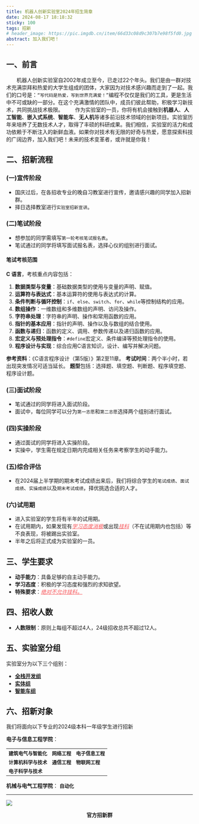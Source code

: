 ```yaml
---
title: 机器人创新实验室2024年招生简章
date: 2024-08-17 18:18:32
sticky: 100
tags: 招新
# header_image: https://pic.imgdb.cn/item/66d33c08d9c307b7e98f5fd0.jpg
abstract: 加入我们吧！
---
```

## 一、前言
&emsp;&emsp;机器人创新实验室自2002年成立至今，已走过22个年头。我们是由一群对技术充满崇拜和热爱的大学生组成的团体，大家因为对技术感兴趣而走到了一起。我们的口号是：`“写代码是热爱，写到世界充满爱！”`编程不仅仅是我们的工具，更是生活中不可或缺的一部分。在这个充满激情的团队中，成员们彼此帮助，积极学习新技术，共同挑战技术极限。
&emsp;&emsp;作为实验室的一员，你将有机会接触到**机器人**、**人工智能**、**嵌入式系统**、**智能车**、**无人机**等诸多前沿技术领域的创新项目。实验室历年来培养了无数技术人才，取得了丰硕的科研成果。我们相信，实验室的活力和成功依赖于不断注入的新鲜血液。如果你对技术有无限的好奇与热爱，愿意探索科技的广阔边界，加入我们吧！未来的技术变革者，或许就是你我！

## 二、招新流程

### (一)宣传阶段
- 国庆过后，在各招收专业的晚自习教室进行宣传，邀请感兴趣的同学加入招新群。
- 择日选择教室进行`实验室招新宣讲`。

### (二)笔试阶段
- 想参加的同学需填写`第一轮考核笔试报名表`。
- 笔试通过的同学将填写面试报名表，选择心仪的组别进行面试。

#### 笔试考核范围

**C 语言**，考核重点内容包括：

1. **数据类型与变量**：基础数据类型的使用与变量的声明、赋值。
2. **运算符与表达式**：基本运算符的使用与表达式的计算。
3. **条件判断与循环控制**：`if`、`else`、`switch`、`for`、`while`等控制结构的应用。
4. **数组操作**：一维数组和多维数组的声明、访问及操作。
5. **字符串处理**：字符串的声明、操作和常用函数的应用。
6. **指针的基本应用**：指针的声明、操作以及与数组的结合使用。
7. **函数与递归**：函数的定义、调用、参数传递以及递归函数的应用。
8. **宏定义与预处理指令**：`#define`宏定义、条件编译等预处理指令的使用。
9. **程序设计与实现**：综合应用C语言知识，设计、编写并解决问题。

**参考资料**：《C语言程序设计（第5版）》第2至11章。
**考试时间**：两个半小时，若出现突发情况可适当延长。
**题型**包括：选择题、填空题、判断题、程序填空题、程序设计题。

### (三)面试阶段
- 笔试通过的同学将进入面试阶段。
- 面试中，每位同学可以分为`第一志愿`和`第二志愿`选择两个组别进行面试。

### (四)实操阶段
- 通过面试的同学将进入实操阶段。
- 实操中，学生需在规定日期内完成相关任务来考察学生的动手能力。

### (五)综合评估
- 在2024届上半学期的期末考试成绩出来后，我们将综合学生的`笔试成绩`、`面试成绩`、`实操成绩`以及`期末考试成绩`，择优挑选合适的人才。

### (六)试用期
- 进入实验室的学生将有半年的试用期。
- 在试用期内，如果发现有<span style="text-decoration: underline; font-style: italic; color: rgb(247, 83, 87);">学习态度消极</span>或出现<span style="text-decoration: underline; font-style: italic; color: rgb(247, 83, 87);">挂科</span>（不在试用期内也包括）等不良表现，将被踢出实验室。
- 半年之后将正式成为实验室的一员。

## 三、学生要求

- **动手能力**：具备足够的自主动手能力。
- **学习态度**：积极的学习态度和强烈的求知欲望。
- **特殊要求**：<span style="text-decoration: underline; font-style: italic; color: rgb(247, 83, 87);">绝对不允许挂科。</span>

## 四、招收人数

- **人数限制**：原则上每组不超过4人，24级招收总共不超过12人。

## 五、实验室分组

实验室分为以下三个组别：
- [**全栈开发组**](http://www.611robot.cn/2024/08/17/%E5%AE%9E%E9%AA%8C%E5%AE%A4%E7%BB%84%E5%88%AB%E4%BB%8B%E7%BB%8D/#%E5%85%A8%E6%A0%88%E5%BC%80%E5%8F%91%E7%BB%84)
- [**实体组**](http://www.611robot.cn/2024/08/17/%E5%AE%9E%E9%AA%8C%E5%AE%A4%E7%BB%84%E5%88%AB%E4%BB%8B%E7%BB%8D/#%E5%AE%9E%E4%BD%93%E7%BB%84)
- [**智能车组**](http://www.611robot.cn/2024/08/17/%E5%AE%9E%E9%AA%8C%E5%AE%A4%E7%BB%84%E5%88%AB%E4%BB%8B%E7%BB%8D/#%E6%99%BA%E8%83%BD%E8%BD%A6%E7%BB%84)
## 六、招新对象
我们将面向以下专业的2024级本科一年级学生进行招新

**电子与信息工程学院**：
<table>
  <tr style="font-size:small; font-weight:bold;">
    <td>建筑电气与智能化</td>
    <td>网络工程</td>
    <td>电子信息工程</td>
  </tr>
  <tr style="font-size:small; font-weight:bold;">
    <td>计算机科学与技术</td>
    <td>通信工程</td>
    <td>物联网工程</td>
  </tr>
  <tr style="font-size:small; font-weight:bold;">
    <td>电子科学与技术</td>
    <td></td>
    <td></td>
  </tr>
</table>



**机械与电气工程学院**：
<strong style="font-size: small;">自动化</strong>

---

![](/assets/1.png)
<p style="text-align: center;">
  <strong>官方招新群
</strong>
</p>